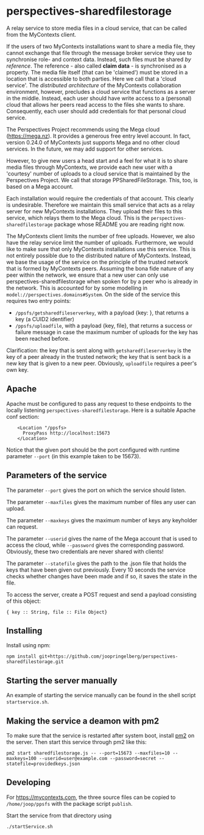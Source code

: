 # perspectives-sharedfilestorage
A relay service to store media files in a cloud service, that can be called from the MyContexts client.

If the users of two MyContexts installations want to share a media file, they cannot exchange that file through the message broker service they use to synchronise role- and context data. Instead, such files must be shared _by reference_. The reference - also called **claim data** - is synchronised as a property. The media file itself (that can be 'claimed') must be stored in a location that is accessible to both parties. Here we call that a 'cloud service'. The _distributed architecture_ of the MyContexts collaboration environment, however, precludes a cloud service that functions as a server in the middle. Instead, each user should have write access to a (personal) cloud that allows her peers read access to the files she wants to share. Consequently, each user should add credentials for that personal cloud service. 

The Perspectives Project recommends using the Mega cloud (https://mega.nz). It provides a generous free entry level account. In fact, version 0.24.0 of MyContexts just supports Mega and no other cloud services. In the future, we may add support for other services.

However, to give new users a head start and a feel for what it is to share media files through MyContexts, we provide each new user with a 'courtesy' number of uploads to a cloud service that is maintained by the Perspectives Project. We call that storage PPSharedFileStorage. This, too, is based on a Mega account.

Each installation would require the credentials of that account. This clearly is undesirable. Therefore we maintain this small service that acts as a relay server for new MyContexts installations. They upload their files to this service, which relays them to the Mega cloud. This is the `perspectives-sharedfilestorage` package whose README you are reading right now.

The MyContexts client limits the number of free uploads. However, we also have the relay service limit the number of uploads. Furthermore, we would like to make sure that only MyContexts installations use this service. This is not entirely possible due to the distributed nature of MyContexts. Instead, we base the usage of the service on the principle of the trusted network that is formed by MyContexts peers. Assuming the bona fide nature of any peer within the network, we ensure that a new user can only use perspectives-sharedfilestorage when spoken for by a peer who is already in the network. This is accounted for by some modelling in `model://perspectives.domains#System`. On the side of the service this requires two entry points:

* `/ppsfs/getsharedfileserverkey`, with a payload {key: <String>}, that returns a key (a CUID2 identifier)
* `/ppsfs/uploadfile`, with a payload {key, file}, that returns a success or failure message in case the maximum number of uploads for the key has been reached before.

Clarification: the key that is sent along with `getsharedfileserverkey` is the key of a peer already in the trusted network; the key that is sent back is a new key that is given to a new peer. Obviously, `uploadfile` requires a peer's own key.

## Apache
Apache must be configured to pass any request to these endpoints to the locally listening `perspectives-sharedfilestorage`. Here is a suitable Apache conf section:

```
    <Location "/ppsfs>
      ProxyPass http://localhost:15673
    </Location>
```

Notice that the given port should be the port configured with runtime parameter `--port` (in this example taken to be 15673).

## Parameters of the service
The parameter `--port` gives the port on which the service should listen.

The parameter `--maxfiles` gives the maximum number of files any user can upload.

The parameter `--maxkeys` gives the maximum number of keys any keyholder can request.

The parameter `--userid` gives the name of the Mega account that is used to access the cloud, while `--password` gives the corresponding password. Obviously, these two credentials are never shared with clients!

The parameter `--statefile` gives the path to the .json file that holds the keys that have been given out previously. Every 10 seconds the service checks whether changes have been made and if so, it saves the state in the file.

To access the server, create a POST request and send a payload consisting of this object:

```
{ key :: String, file :: File Object}
```

## Installing
Install using npm:

```
npm install git+https://github.com/joopringelberg/perspectives-sharedfilestorage.git
```

## Starting the server manually
An example of starting the service manually can be found in the shell script `startservice.sh`.

## Making the service a deamon with pm2
To make sure that the service is restarted after system boot, install [pm2](https://www.npmjs.com/package/pm2) on the server. Then start this service through pm2 like this:

```
pm2 start sharedfilestorage.js -- --port=15673 --maxfiles=10 --maxkeys=100 --userid=user@example.com --password=secret --statefile=providedkeys.json
```

## Developing
For https://mycontexts.com, the three source files can be copied to `/home/joop/ppsfs` with the package script `publish`.

Start the service from that directory using

```
./startService.sh
```
